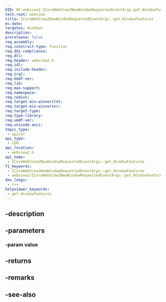 ```yaml
---
UID: NF:webview2.ICoreWebView2NewWindowRequestedEventArgs.get_WindowFeatures
tech.root: webview
title: ICoreWebView2NewWindowRequestedEventArgs::get_WindowFeatures
ms.date: 
targetos: Windows
description: 
prerelease: false
req.assembly: 
req.construct-type: function
req.ddi-compliance: 
req.dll: 
req.header: webview2.h
req.idl: 
req.include-header: 
req.irql: 
req.kmdf-ver: 
req.lib: 
req.max-support: 
req.namespace: 
req.redist: 
req.target-min-winverclnt: 
req.target-min-winversvr: 
req.target-type: 
req.type-library: 
req.umdf-ver: 
req.unicode-ansi: 
topic_type:
 - apiref
api_type:
 - COM
api_location:
 - webview2.h
api_name:
 - ICoreWebView2NewWindowRequestedEventArgs::get_WindowFeatures
f1_keywords:
 - ICoreWebView2NewWindowRequestedEventArgs::get_WindowFeatures
 - webview2/ICoreWebView2NewWindowRequestedEventArgs::get_WindowFeatures
dev_langs:
 - c++
helpviewer_keywords:
 - get_WindowFeatures
---
```


## -description

## -parameters

### -param value

## -returns

## -remarks

## -see-also

